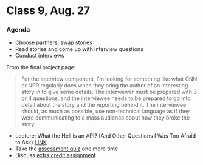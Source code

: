 # Class 9, Aug. 27

### Agenda

* Choose partners, swap stories
* Read stories and come up with interview questions
* Conduct interviews 

From the final project page:

> For the interview component, I’m looking for something like what CNN or NPR regularly does when they bring the author of an interesting story in to give some details. The interviewer must be prepared with 3 or 4 questions, and the interviewee needs to be prepared to go into detail about the story and the reporting behind it. The interviewee should, as much as possible, use non-technical language as if they were communicating to a mass audience about how they broke the story.

* Lecture: What the Hell is an API? (And Other Questions I Was Too Afraid to Ask) [LINK](https://prezi.com/hsbuuq7r3z1n/what-the-hell-is-r/)
* Take the [assessment quiz](https://docs.google.com/forms/d/e/1FAIpQLScafbmqtws_zKvVR2M_ahyNRX8ipLrS04QIPsNDJpugXwaGog/viewform) one more time 
* Discuss [extra credit assignment](extra-cred-assignment.md)
